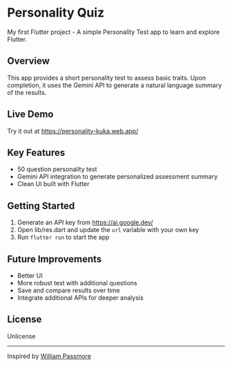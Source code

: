# Personality Quiz

My first Flutter project - A simple Personality Test app to learn and explore Flutter.

## Overview 

This app provides a short personality test to assess basic traits. Upon completion, it uses the Gemini API to generate a natural language summary of the results.

## Live Demo

Try it out at https://personality-kuka.web.app/  

## Key Features

- 50 question personality test
- Gemini API integration to generate personalized assessment summary   
- Clean UI built with Flutter

## Getting Started

1. Generate an API key from https://ai.google.dev/
2. Open lib/res.dart and update the `url` variable with your own key
3. Run `flutter run` to start the app

## Future Improvements

- Better UI
- More robust test with additional questions
- Save and compare results over time
- Integrate additional APIs for deeper analysis

## License

Unlicense

---

Inspired by [William Passmore](https://github.com/NerdiOrg/Python-IPIP-BFFM)
